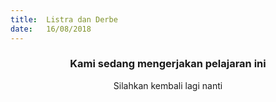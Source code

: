 ```yaml
---
title:  Listra dan Derbe
date:   16/08/2018
---
```


### <center>Kami sedang mengerjakan pelajaran ini</center>
<center>Silahkan kembali lagi nanti</center>